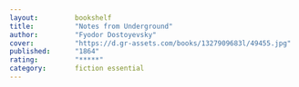 ```yaml
---
layout:         bookshelf
title:          "Notes from Underground"
author:         "Fyodor Dostoyevsky"
cover:          "https://d.gr-assets.com/books/1327909683l/49455.jpg"
published:      "1864"
rating:         "*****"
category:       fiction essential
---
```

